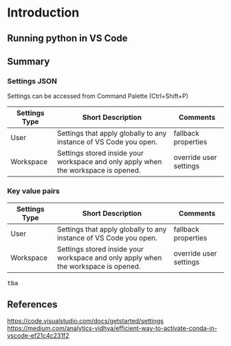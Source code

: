 # Introduction


## Running python in VS Code


## Summary

### Settings JSON

Settings can be accessed from Command Palette (Ctrl+Shift+P)

| Settings Type |   Short Description |  Comments |
|---|---|---|
| User | Settings that apply globally to any instance of VS Code you open.  | fallback properties |
| Workspace | Settings stored inside your workspace and only apply when the workspace is opened.  | override user settings|


### Key value pairs

| Settings Type |   Short Description |  Comments |
|---|---|---|
| User | Settings that apply globally to any instance of VS Code you open.  | fallback properties |
| Workspace | Settings stored inside your workspace and only apply when the workspace is opened.  | override user settings|

<pre>
tba 
</pre>


## References

https://code.visualstudio.com/docs/getstarted/settings
https://medium.com/analytics-vidhya/efficient-way-to-activate-conda-in-vscode-ef21c4c231f2